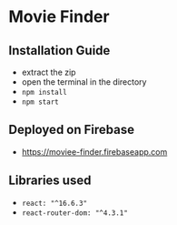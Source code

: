 # Movie Finder

## Installation Guide

- extract the zip
- open the terminal in the directory
- `npm install`
- `npm start`


## Deployed on Firebase
- https://moviee-finder.firebaseapp.com

## Libraries used
- `react: "^16.6.3"`
- `react-router-dom: "^4.3.1"`
